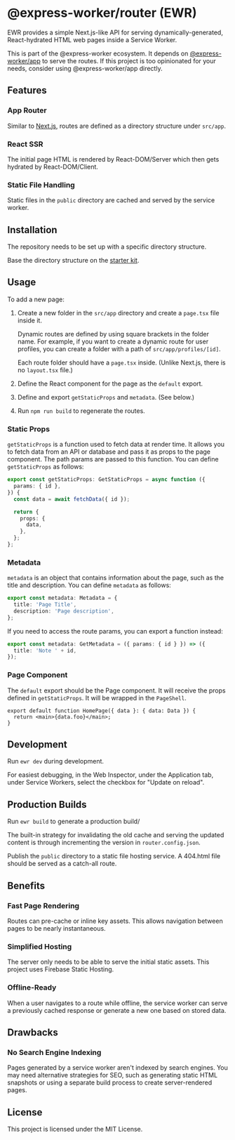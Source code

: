 # @express-worker/router (EWR)

EWR provides a simple Next.js-like API for serving dynamically-generated,
React-hydrated HTML web pages inside a Service Worker.

This is part of the @express-worker ecosystem. It depends on
[@express-worker/app](https://github.com/michaelcpuckett/express-worker) to
serve the routes. If this project is too opinionated for your needs, consider
using @express-worker/app directly.

## Features

### App Router

Similar to [Next.js](https://nextjs.org/), routes are defined as a directory
structure under `src/app`.

### React SSR

The initial page HTML is rendered by React-DOM/Server which then gets hydrated
by React-DOM/Client.

### Static File Handling

Static files in the `public` directory are cached and served by the service
worker.

## Installation

The repository needs to be set up with a specific directory structure.

Base the directory structure on the
[starter kit](https://github.com/michaelcpuckett/sw-app-router-starter).

## Usage

To add a new page:

1. Create a new folder in the `src/app` directory and create a `page.tsx` file
   inside it.

   Dynamic routes are defined by using square brackets in the folder name. For
   example, if you want to create a dynamic route for user profiles, you can
   create a folder with a path of `src/app/profiles/[id]`.

   Each route folder should have a `page.tsx` inside. (Unlike Next.js, there is
   no `layout.tsx` file.)

2. Define the React component for the page as the `default` export.

3. Define and export `getStaticProps` and `metadata`. (See below.)

4. Run `npm run build` to regenerate the routes.

### Static Props

`getStaticProps` is a function used to fetch data at render time. It allows you
to fetch data from an API or database and pass it as props to the page
component. The path params are passed to this function. You can define
`getStaticProps` as follows:

```ts
export const getStaticProps: GetStaticProps = async function ({
  params: { id },
}) {
  const data = await fetchData({ id });

  return {
    props: {
      data,
    },
  };
};
```

### Metadata

`metadata` is an object that contains information about the page, such as the
title and description. You can define `metadata` as follows:

```ts
export const metadata: Metadata = {
  title: 'Page Title',
  description: 'Page description',
};
```

If you need to access the route params, you can export a function instead:

```ts
export const metadata: GetMetadata = ({ params: { id } }) => ({
  title: 'Note ' + id,
});
```

### Page Component

The `default` export should be the Page component. It will receive the props
defined in `getStaticProps`. It will be wrapped in the `PageShell`.

```tsx
export default function HomePage({ data }: { data: Data }) {
  return <main>{data.foo}</main>;
}
```

## Development

Run `ewr dev` during development.

For easiest debugging, in the Web Inspector, under the Application tab, under
Service Workers, select the checkbox for "Update on reload".

## Production Builds

Run `ewr build` to generate a production build/

The built-in strategy for invalidating the old cache and serving the updated
content is through incrementing the version in `router.config.json`.

Publish the `public` directory to a static file hosting service. A 404.html file
should be served as a catch-all route.

## Benefits

### Fast Page Rendering

Routes can pre-cache or inline key assets. This allows navigation between pages
to be nearly instantaneous.

### Simplified Hosting

The server only needs to be able to serve the initial static assets. This
project uses Firebase Static Hosting.

### Offline-Ready

When a user navigates to a route while offline, the service worker can serve a
previously cached response or generate a new one based on stored data.

## Drawbacks

### No Search Engine Indexing

Pages generated by a service worker aren't indexed by search engines. You may
need alternative strategies for SEO, such as generating static HTML snapshots or
using a separate build process to create server-rendered pages.

## License

This project is licensed under the MIT License.
